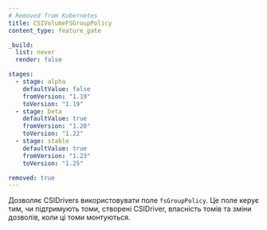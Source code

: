 ```yaml
---
# Removed from Kubernetes
title: CSIVolumeFSGroupPolicy
content_type: feature_gate

_build:
  list: never
  render: false

stages:
  - stage: alpha
    defaultValue: false
    fromVersion: "1.19"
    toVersion: "1.19"
  - stage: beta
    defaultValue: true
    fromVersion: "1.20"
    toVersion: "1.22"
  - stage: stable
    defaultValue: true
    fromVersion: "1.23"
    toVersion: "1.25"

removed: true
---
```

Дозволяє CSIDrivers використовувати поле `fsGroupPolicy`. Це поле керує тим, чи підтримують томи, створені CSIDriver, власність томів та зміни дозволів, коли ці томи монтуються.
